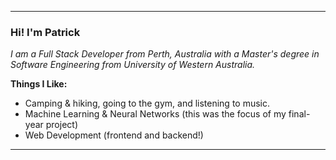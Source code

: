 
---

### Hi! I'm Patrick

*I am a Full Stack Developer from Perth, Australia with a Master's degree in Software Engineering from University of Western Australia.*

**Things I Like:**
- Camping & hiking, going to the gym, and listening to music.
- Machine Learning & Neural Networks (this was the focus of my final-year project)
- Web Development (frontend and backend!)

---
